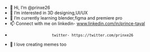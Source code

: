 - 👋 Hi, I’m @prinxe26
- 👀 I’m interested in 3D designing,UI/UX
- 🌱 I’m currently learning blender,figma and premiere pro
- 📫 Connect with me on linkedin- www.linkedin.com/in/prince-tayal
-                        twitter- https://twitter.com/prinxe26
- 🌚 I love creating memes too
<!---
prinxe26/prinxe26 is a ✨ special ✨ repository because its `README.md` (this file) appears on your GitHub profile.
You can click the Preview link to take a look at your changes.
--->
